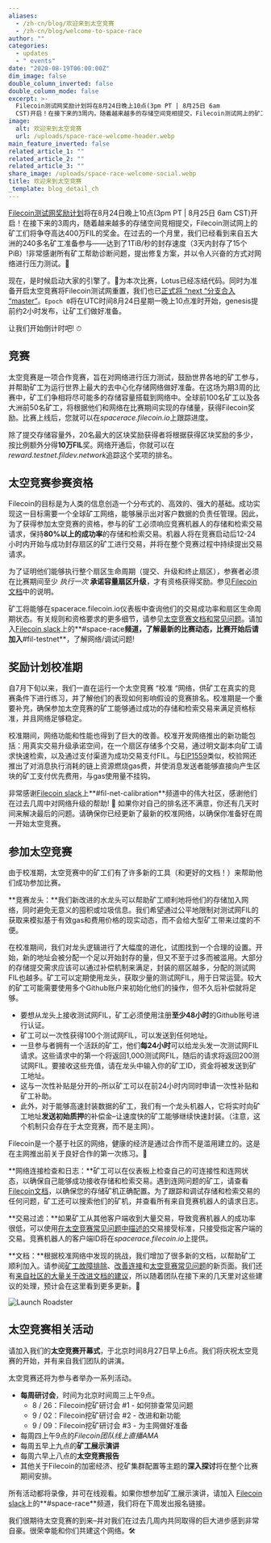 ```yaml
---
aliases:
  - /zh-cn/blog/欢迎来到太空竞赛
  - /zh-cn/blog/welcome-to-space-race
author: ""
categories:
  - updates
  - " events"
date: "2020-08-19T06:00:00Z"
dim_image: false
double_column_inverted: false
double_column_mode: false
excerpt: >-
  Filecoin测试网奖励计划将在8月24日晚上10点(3pm PT | 8月25日 6am
  CST)开启！在接下来的3周内，随着越来越多的存储空间竞相提交，Filecoin测试网上的矿工们将争夺高达400万FIL的奖金。
image:
  alt: 欢迎来到太空竞赛
  url: /uploads/space-race-welcome-header.webp
main_feature_inverted: false
related_article_1: ""
related_article_2: ""
related_article_3: ""
share_image: /uploads/space-race-welcome-social.webp
title: 欢迎来到太空竞赛
_template: blog_detail_ch
---
```


[Filecoin测试网奖励计划](https://filecoin.io/blog/announcing-testnet-incentives/)将在8月24日晚上10点(3pm PT | 8月25日 6am CST)开启！在接下来的3周内，随着越来越多的存储空间竞相提交，Filecoin测试网上的矿工们将争夺高达400万FIL的奖金。在过去的一个月里，我们已经看到来自五大洲的240多名矿工准备参与——达到了1TiB/秒的封存速度（3天内封存了15个PiB）!非常感谢所有矿工帮助诊断问题，提出修复方案，并以令人兴奋的方式对网络进行压力测试。🙏

现在，是时候启动大家的引擎了。🚀为本次比赛，Lotus已经冻结代码。同时为准备开启太空竞赛将Filecoin测试网重置，我们也已[正式将 “next “分支合入 “master”](https://github.com/filecoin-project/lotus/commits/master)。`Epoch 0`将在UTC时间8月24日星期一晚上10点准时开始，genesis提前约2小时发布，让矿工们做好准备。

让我们开始倒计时吧! ⏱

## 竞赛

太空竞赛是一项合作竞赛，旨在对网络进行压力测试，鼓励世界各地的矿工参与，并帮助矿工为运行世界上最大的去中心化存储网络做好准备。在这场为期3周的比赛中，矿工们争相将尽可能多的存储容量搭载到网络中。全球前100名矿工以及各大洲前50名矿工，将根据他们和网络在比赛期间实现的存储量，获得Filecoin奖励。比赛上线后，您就可以在*spacerace.filecoin.io*上跟踪进度。

除了提交存储容量外，20名最大的区块奖励获得者将根据获得区块奖励的多少，按比例额外分得**10万FIL**奖。网络开通后，你就可以在*reward.testnet.fildev.network*追踪这个奖项的排名。

## 太空竞赛参赛资格

Filecoin的目标是为人类的信息创造一个分布式的、高效的、强大的基础。成功实现这一目标需要一个全球矿工网络，能够展示出对客户数据的负责任管理。因此，为了获得参加太空竞赛的资格，参与的矿工必须响应竞赛机器人的存储和检索交易请求，保持**80%以上的成功率**的存储和检索交易。机器人将在竞赛启动后12-24小时内开始与成功封存扇区的矿工进行交易，并将在整个竞赛过程中持续提出交易请求。

为了证明他们能够执行整个扇区生命周期（提交、升级和终止扇区），参赛者必须在比赛期间至少 _执行一次_ **承诺容量扇区升级**，才有资格获得奖励。参见[Filecoin文档](https://docs.filecoin.io/mine/spacerace/#how-do-i-demonstrate-a-sector-upgrade)中的说明。

矿工将能够在spacerace.filecoin.io仪表板中查询他们的交易成功率和扇区生命周期状态。有关规则和资格要求的更多细节，请参见[太空竞赛文档和常见问题](https://docs.filecoin.io/mine/spacerace/)。请加入[Filecoin slack](https://filecoin.io/slack)上的**#space-race**频道，了解最新的比赛动态，比赛开始后请加入**#fil-testnet**，了解网络/调试问题!

## 奖励计划校准期

自7月下旬以来，我们一直在运行一个太空竞赛 “校准 “网络，供矿工在真实的竞赛条件下进行练习，并了解他们的表现如何影响假设的竞赛排名。校准期是一个重要补充，确保参加太空竞赛的矿工能够通过成功的存储和检索交易来满足资格标准，并且网络足够稳定。

校准期间，网络功能和性能也得到了巨大的改善。校准开发网络推出的新功能包括：用真实交易升级承诺空间，在一个扇区存储多个交易，通过明文副本向矿工请求快速检索，以及通过支付渠道为成功交易支付FIL。与[EIP1559](https://github.com/ethereum/EIPs/blob/master/EIPS/eip-1559.md)类似，校验网还推出了对消息执行消耗的链上资源燃烧gas费，并使消息发送者能够直接向产生区块的矿工支付优先费用，与gas使用量不挂钩。

非常感谢[Filecoin slack](https://filecoin.io/slack)上**#fil-net-calibration**频道中的伟大社区，感谢他们在过去几周中对网络升级的帮助! 💪 如果你对自己的排名还不满意，你还有几天时间来解决最后的问题。请确保你已经更新了最新的校准网络，以确保你准备好在周一开始太空竞赛。

## 参加太空竞赛

由于校准期，太空竞赛中的矿工们有了许多新的工具（和更好的文档！）来帮助他们成功参加比赛。

**竞赛龙头：**我们新改进的水龙头可以帮助矿工顺利地将他们的存储加入网络，同时避免无意义的囤积或垃圾信息。我们希望通过公平地限制对测试网FIL的获取来模拟基于有效gas和费用价格的现实动态，而不会给大型矿工带来过度的不便。

在校准期间，我们对龙头逻辑进行了大幅度的进化，试图找到一个合理的设置。开始，新的地址会被分配一个足以开始封存的量，但又不至于过多而被滥用。大部分的存储提交需求应该可以通过补偿机制来满足，封装的扇区越多，分配的测试网FIL也越多。矿工可以定期使用龙头，获取少量的测试网FIL，用于日常运营。较大的矿工可能需要使用多个Github账户来初始化他们的操作，但不久后补偿就将足够。

- 要想从龙头上接收测试网FIL，矿工必须使用注册**至少48小时**的Github账号进行认证。
- 矿工可以一次性获得100个测试网FIL，可以发送到任何地址。
- 一旦参与者拥有一个活跃的矿工，他们**每24小时**可以给龙头发一次测试网FIL请求。这些请求中的第一个将返回1,000测试网FIL，随后的请求将返回200测试网FIL。要接收这些充值，请在龙头中输入你的矿工ID，资金将被发送到矿工地址。
- 这与一次性补贴是分开的–所以矿工可以在前24小时内同时申请一次性补贴和矿工补助。
- 此外，对于能够高速封装数据的矿工，我们有一个龙头机器人，它将实时向矿工地址**发送初始质押**的补偿金–让速度快的矿工能够继续快速封装。（注意，这个机制只会存在于太空竞赛，而不是主网）。

Filecoin是一个基于社区的网络，健康的经济是通过合作而不是滥用建立的。这是在主网推出前关于良好合作的第一次练习。🤝

**网络连接检查和日志：**矿工可以在仪表板上检查自己的可连接性和连网状态，以确保自己能够成功接收存储和检索交易。遇到连网问题的矿工，请查看[Filecoin文档](https://docs.filecoin.io/mine/connectivity)，以确保您的存储矿机正确配置。为了跟踪和调试存储和检索交易的任何问题，矿工还可以搜索他们的矿机，并查看所有来自竞赛机器人的请求日志。

**交易过滤：**如果矿工从其他客户端收到大量交易，导致竞赛机器人的成功率很低，可以使用[在太空竞赛常见问题中描述的](https://docs.filecoin.io/mine/spacerace/#how-do-i-prioritize-deals-from-competition-bots)交易接受标准，只接受指定客户端的交易。竞赛机器人的客户端ID将在*spacerace.filecoin.io*上提供。

**文档：**根据校准网络中发现的挑战，我们增加了很多新的文档，以帮助矿工顺利加入。请参阅[矿工故障排除](https://docs.filecoin.io/mine/)、[改善连接](https://docs.filecoin.io/mine/connectivity/)和[太空竞赛常见问题](https://docs.filecoin.io/mine/spacerace/#frequently-asked-questions)的新页面。我们还有[来自社区的大量关于改进文档的建议](https://github.com/filecoin-project/lotus/issues/2956)，所以随着团队在接下来的几天里对这些建议的处理，预计会在这里看到更多更新。🙏

![Launch Roadster](https://filecoin.io/vintage/images/blog/launch-roadster.jpg)

## 太空竞赛相关活动

请加入我们的**太空竞赛开幕式**，于北京时间8月27日早上6点。我们将庆祝太空竞赛的开始，并有来自我们团队的讲演。

太空竞赛还将为参与者举办一系列活动。

- **每周研讨会**，时间为北京时间周三上午9点。
  - 8 / 26：Filecoin挖矿研讨会 #1 - 如何排查常见问题
  - 9 / 02：Filecoin挖矿研讨会 #2 - 改进和新功能
  - 9 / 09：Filecoin挖矿研讨会 #3 - 为主网做好准备
- 每周四上午9点的*Filecoin团队线上直播AMA*
- 每周五早上九点的**矿工展示演讲**
- 每周六早上八点的**太空竞赛报告**
- 其他关于Filecoin的加密经济、挖矿集群配置等主题的**深入探讨**将在整个比赛期间安排。

所有活动都将录像，并可在线观看。如果你想参加矿工展示演讲，请加入 [Filecoin slack](https://filecoin.io/slack)上的**#space-race**频道，我们将在下周发出报名链接。

我们很期待太空竞赛的到来–并对我们在过去几周内共同取得的巨大进步感到非常自豪。很荣幸能和你们共建这个网络。🛠️
